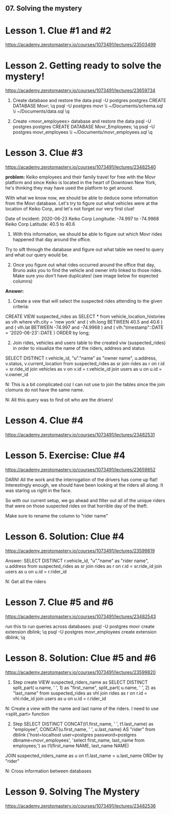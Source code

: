 ## 07. Solving the mystery

# Lesson 1. Clue #1 and #2

https://academy.zerotomastery.io/courses/1073491/lectures/23503499

# Lesson 2. Getting ready to solve the mystery!

https://academy.zerotomastery.io/courses/1073491/lectures/23659734

1. Create <Movr> database and restore the data
   psql -U postgres postgres
   CREATE DATABASE Movr;
   \q
   psql -U postgres movr
   \i ~/Documents/schema.sql
   \i ~/Documents/data.sql
   \q

2. Create <movr_employees> database and restore the data
   psql -U postgres postgres
   CREATE DATABASE Movr_Employees;
   \q
   psql -U postgres movr_employees
   \i ~/Documents/movr_employees.sql
   \q

# Lesson 3. Clue #3

https://academy.zerotomastery.io/courses/1073491/lectures/23482540

**problem:**
Keiko employees and their family travel for free with the Movr platform and since Keiko is located in the heart of Downtown New York, he's thinking they may have used the platform to get around.

With what we know now, we should be able to deduce some information from the Movr database. Let's try to figure out what vehicles were at the location of Keiko Corp, and let's not forget our very first clue!

Date of incident: 2020-06-23
Keiko Corp Longitude: -74.997 to -74.9968
Keiko Corp Latitude: 40.5 to 40.6

1. With this information, we should be able to figure out which Movr rides happened that day around the office.

Try to sift through the database and figure out what table we need to query and what our query would be.

2. Once you figure out what rides occurred around the office that day, Bruno asks you to find the vehicle and owner info linked to those rides. Make sure you don't have duplicates! (see image below for expected columns)

**Answer:**

1. Create a vew that will select the suspected rides attending to the given criteria:

CREATE VIEW suspected_rides as
SELECT \*
from vehicle_location_histories as vlh
where
vlh.city = 'new york'
and
(
vlh.long BETWEEN 40.5 and 40.6
)
and (
vlh.lat BETWEEN -74.997 and -74.9968
)
and (
vlh."timestamp"::DATE = '2020-06-23'::DATE
)
ORDER by long;

2. Join rides, vehicles and users table to the created viw (suspected_rides) in order to visualize the name of the riders, address and status

SELECT DISTINCT r.vehicle_id, "u"."name" as "owner name", u.address, v.status, v.current_location
from suspected_rides as sr
join rides as r on r.id = sr.ride_id
join vehicles as v on v.id = r.vehicle_id
join users as u on u.id = v.owner_id

N: This is a bit complicated coz I can not use <USING> to join the tables since the join clomuns do not have the same name.

N: All this query was to find oit who are the drivers!

# Lesson 4. Clue #4

https://academy.zerotomastery.io/courses/1073491/lectures/23482531

# Lesson 5. Exercise: Clue #4

https://academy.zerotomastery.io/courses/1073491/lectures/23659852

DARN! All the work and the interrogation of the drivers has come up flat! Interestingly enough, we should have been looking at the riders all along. It was staring us right in the face.

So with our current setup, we go ahead and filter out all of the unique riders that were on those suspected rides on that horrible day of the theft.

Make sure to rename the column to "rider name"

# Lesson 6. Solution: Clue #4

https://academy.zerotomastery.io/courses/1073491/lectures/23599819

Answer:
SELECT DISTINCT r.vehicle_id, "u"."name" as "rider name", u.address
from suspected_rides as sr
join rides as r on r.id = sr.ride_id
join users as u on u.id = r.rider_id

N: Get all the riders

# Lesson 7. Clue #5 and #6

https://academy.zerotomastery.io/courses/1073491/lectures/23482543

run this to run queries across databases:
psql -U postgres movr
create extension dblink;
\q
psql -U postgres movr_employees
create extension dblink;
\q

# Lesson 8. Solution: Clue #5 and #6

https://academy.zerotomastery.io/courses/1073491/lectures/23599820

1. Step
   create VIEW suspected_riders_name as
   SELECT DISTINCT
   split_part( u.name, ' ', 1) as "first_name",
   split_part( u.name, ' ', 2) as "last_name"
   from suspected_rides as vhl
   join rides as r on r.id = vhl.ride_id
   join users as u on u.id = r.rider_id

N: Create a view with the name and last name of the riders. I need to use <split_part> function

2. Step
   SELECT DISTINCT
   CONCAT(t1.first_name, ' ', t1.last_name) as "employee",
   CONCAT(u.first_name, ' ', u.last_name) AS "rider"
   from dblink ('host=localhost user=postgres password=postgres dbname=movr_employees',
   'select first_name, last_name from employees;')
   as t1(first_name NAME, last_name NAME)

JOIN suspected_riders_name as u on t1.last_name = u.last_name
ORDer by "rider"

N: Cross information between databases

# Lesson 9. Solving The Mystery

https://academy.zerotomastery.io/courses/1073491/lectures/23482536
